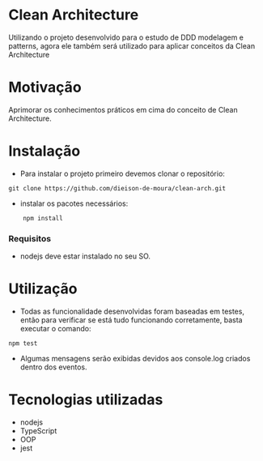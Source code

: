 # Clean Architecture
Utilizando o projeto desenvolvido para o estudo de DDD modelagem e patterns, agora ele também será utilizado para aplicar conceitos da Clean Architecture

# Motivação
Aprimorar os conhecimentos práticos em cima do conceito de Clean Architecture.

# Instalação
- Para instalar o projeto primeiro devemos clonar o repositório:

```
git clone https://github.com/dieison-de-moura/clean-arch.git
```

- instalar os pacotes necessários:
```
    npm install
```
### Requisitos
- nodejs deve estar instalado no seu SO.

# Utilização
- Todas as funcionalidade desenvolvidas foram baseadas em testes, então para verificar se está tudo funcionando corretamente, basta executar o comando:
```
npm test
```
- Algumas mensagens serão exibidas devidos aos console.log criados dentro dos eventos.

# Tecnologias utilizadas
- nodejs
- TypeScript
- OOP
- jest
